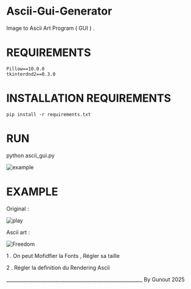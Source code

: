 # Ascii-Gui-Generator
Image to Ascii Art Program ( GUI ) .

# REQUIREMENTS

    Pillow==10.0.0
    tkinterdnd2==0.3.0

# INSTALLATION REQUIREMENTS

    pip install -r requirements.txt

# RUN 

  python ascii_gui.py


![example](https://github.com/user-attachments/assets/36b36f2b-e393-4e4d-99da-094d7320784a)

# EXAMPLE

Original :

![play](https://github.com/user-attachments/assets/b38c82b1-8c4f-4d6d-abf7-fe55d3773c25)

Ascii art : 


![Freedom](https://github.com/user-attachments/assets/d0f21d45-f0c4-460f-a862-d0ccd022b1f7)


1 . On peut Mofidfier la Fonts , Régler sa taille 

2 . Régler la definition du Rendering Ascii 


________________________________________________________ By Gunout 2025 
